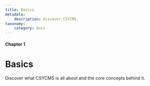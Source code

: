 ```yaml
---
title: Basics
metadata:
    description: Discover CSYCMS.
taxonomy:
    category: docs
---
```


#### Chapter 1

# Basics

Discover what CSYCMS is all about and the core concepts behind it.